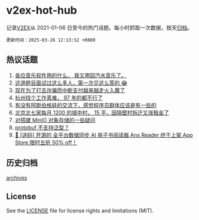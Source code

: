 # v2ex-hot-hub

 记录[V2EX](https://www.v2ex.com/)从 2021-01-06 日至今的热门话题。每小时抓取一次数据，按天[归档](archives)。

`更新时间：2025-03-26 12:13:52 +0800`

## 热议话题

1. [各位音乐软件用的什么， 我又用回汽水音乐了。](https://www.v2ex.com/t/1120956)
1. [这道题目面试过这么多人，第一次见这么答的 😂](https://www.v2ex.com/t/1121006)
1. [现在为了打击诈骗而中断支付越来越走火入魔了](https://www.v2ex.com/t/1121075)
1. [杭州找个工作真难， 97 年的都不行了](https://www.v2ex.com/t/1120979)
1. [有没有阿斯伯格娃的交流下，感觉程序员群体应该是有一些的](https://www.v2ex.com/t/1120991)
1. [北京北七家每月 1200 的城中村， 15 平，因隔壁村拆迁又涨租金了](https://www.v2ex.com/t/1121079)
1. [对搭建 MinIO 对象存储的一些疑问](https://www.v2ex.com/t/1121050)
1. [protobuf 不支持泛型？](https://www.v2ex.com/t/1120994)
1. [🎁 [送码] 开源的 全平台数据同步 AI 电子书阅读器 Anx Reader 终于上架 App Store 限时五折 50% off！](https://www.v2ex.com/t/1121077)

## 历史归档

[archives](archives)

## License

See the [LICENSE](LICENSE) file for license rights and limitations (MIT).

